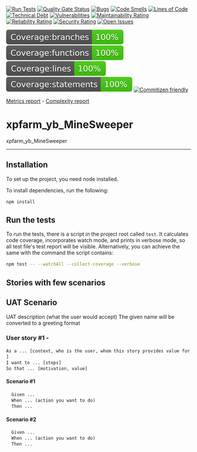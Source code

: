 [![Run Tests](https://github.com/carlo-tronnberg/xpfarm_yb_MineSweeper/actions/workflows/main.yml/badge.svg)](https://github.com/carlo-tronnberg/xpfarm_yb_MineSweeper/actions/workflows/main.yml/badge.svg)
[![Quality Gate Status](https://sonarcloud.io/api/project_badges/measure?project=carlo-tronnberg_xpfarm_yb_MineSweeper&metric=alert_status)](https://sonarcloud.io/summary/new_code?id=carlo-tronnberg_xpfarm_yb_MineSweeper)
[![Bugs](https://sonarcloud.io/api/project_badges/measure?project=carlo-tronnberg_xpfarm_yb_MineSweeper&metric=bugs)](https://sonarcloud.io/summary/new_code?id=carlo-tronnberg_xpfarm_yb_MineSweeper)
[![Code Smells](https://sonarcloud.io/api/project_badges/measure?project=carlo-tronnberg_xpfarm_yb_MineSweeper&metric=code_smells)](https://sonarcloud.io/summary/new_code?id=carlo-tronnberg_xpfarm_yb_MineSweeper)
[![Lines of Code](https://sonarcloud.io/api/project_badges/measure?project=carlo-tronnberg_xpfarm_yb_MineSweeper&metric=ncloc)](https://sonarcloud.io/summary/new_code?id=carlo-tronnberg_xpfarm_yb_MineSweeper)
[![Technical Debt](https://sonarcloud.io/api/project_badges/measure?project=carlo-tronnberg_xpfarm_yb_MineSweeper&metric=sqale_index)](https://sonarcloud.io/summary/new_code?id=carlo-tronnberg_xpfarm_yb_MineSweeper)
[![Vulnerabilities](https://sonarcloud.io/api/project_badges/measure?project=carlo-tronnberg_xpfarm_yb_MineSweeper&metric=vulnerabilities)](https://sonarcloud.io/summary/new_code?id=carlo-tronnberg_xpfarm_yb_MineSweeper)
[![Maintainability Rating](https://sonarcloud.io/api/project_badges/measure?project=carlo-tronnberg_xpfarm_yb_MineSweeper&metric=sqale_rating)](https://sonarcloud.io/summary/new_code?id=carlo-tronnberg_xpfarm_yb_MineSweeper)
[![Reliability Rating](https://sonarcloud.io/api/project_badges/measure?project=carlo-tronnberg_xpfarm_yb_MineSweeper&metric=reliability_rating)](https://sonarcloud.io/summary/new_code?id=carlo-tronnberg_xpfarm_yb_MineSweeper)
[![Security Rating](https://sonarcloud.io/api/project_badges/measure?project=carlo-tronnberg_xpfarm_yb_MineSweeper&metric=security_rating)](https://sonarcloud.io/summary/new_code?id=carlo-tronnberg_xpfarm_yb_MineSweeper)
[![Open Issues](https://img.shields.io/github/issues/carlo-tronnberg/badge.svg)](https://github.com/carlo-tronnberg/xpfarm_yb_MineSweeper/issues)

[![Build Status](coverage/badge-branches.svg)](coverage/badge-branches.svg)
[![Build Status](coverage/badge-functions.svg)](coverage/badge-functions.svg)
[![Build Status](coverage/badge-lines.svg)](coverage/badge-lines.svg)
[![Build Status](coverage/badge-statements.svg)](coverage/badge-statements.svg)
[![Commitizen friendly](https://img.shields.io/badge/commitizen-friendly-brightgreen.svg)](http://commitizen.github.io/cz-cli/)

[Metrics report](metrics.md) -
[Complexity report](complexity-report.md)

# xpfarm_yb_MineSweeper 
xpfarm_yb_MineSweeper

---

## Installation

To set up the project, you need node installed.

To install dependencies, run the following:

```sh
npm install
```

## Run the tests

To run the tests, there is a script in the project root called `test`. It calculates code coverage, incorporates
watch mode, and prints in verbose mode, so all test file's test report will be visible. Alternatively, you
can achieve the same with the command the script contains:

```sh
npm test -- --watchAll --collect-coverage --verbose
```

## Stories with few scenarios

## UAT Scenario

UAT description (what the user would accept)
The given name will be converted to a greeting format

### User story #1 - <Short description>
```
As a ... [context, who is the user, whom this story provides value for ]
I want to ... [steps]
So that ... [motivation, value]
```

#### Scenario #1
```
  Given ...
  When ... (action you want to do)
  Then ...
```

#### Scenario #2
```
  Given ...
  When ... (action you want to do)
  Then ...
```


